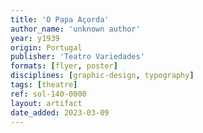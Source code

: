 ```yaml
---
title: 'O Papa Açorda'
author_name: 'unknown author'
year: y1939
origin: Portugal
publisher: 'Teatro Variedades'
formats: [flyer, poster]
disciplines: [graphic-design, typography]
tags: [theatre]
ref: sol-140-0000
layout: artifact
date_added: 2023-03-09
---
```


